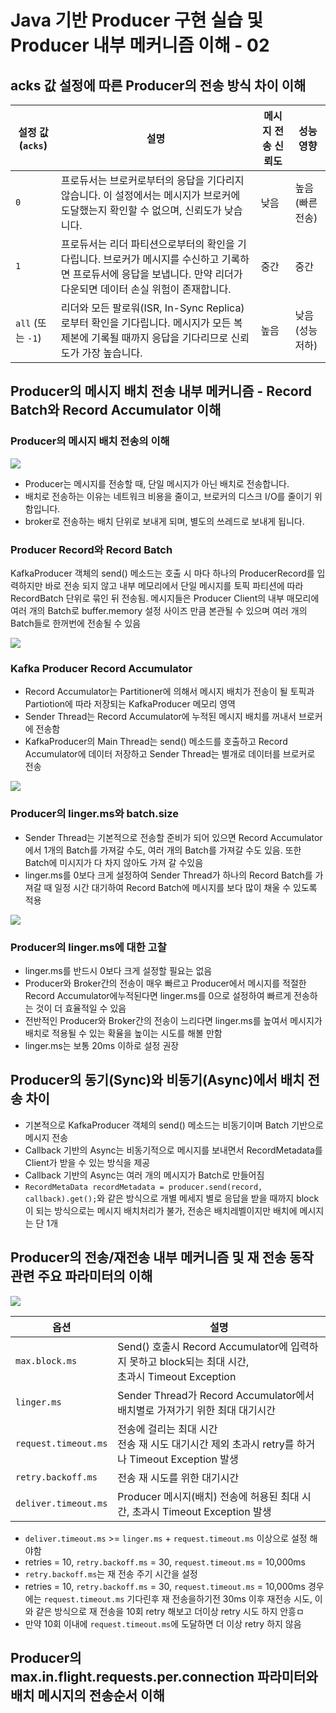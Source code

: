 # Java 기반 Producer 구현 실습 및 Producer 내부 메커니즘 이해 - 02

## acks 값 설정에 따른 Producer의 전송 방식 차이 이해

| 설정 값 (`acks`)   | 설명                                                                                             | 메시지 전송 신뢰도 | 성능 영향      |
|-----------------|------------------------------------------------------------------------------------------------|------------|------------|
| `0`             | 프로듀서는 브로커로부터의 응답을 기다리지 않습니다. 이 설정에서는 메시지가 브로커에 도달했는지 확인할 수 없으며, 신뢰도가 낮습니다.                     | 낮음         | 높음 (빠른 전송) |
| `1`             | 프로듀서는 리더 파티션으로부터의 확인을 기다립니다. 브로커가 메시지를 수신하고 기록하면 프로듀서에 응답을 보냅니다. 만약 리더가 다운되면 데이터 손실 위험이 존재합니다. | 중간         | 중간         |
| `all` (또는 `-1`) | 리더와 모든 팔로워(ISR, In-Sync Replica)로부터 확인을 기다립니다. 메시지가 모든 복제본에 기록될 때까지 응답을 기다리므로 신뢰도가 가장 높습니다.    | 높음         | 낮음 (성능 저하) |

## Producer의 메시지 배치 전송 내부 메커니즘 - Record Batch와 Record Accumulator 이해

### Producer의 메시지 배치 전송의 이해

![](/images/kafka-01.png)

* Producer는 메시지를 전송할 때, 단일 메시지가 아닌 배치로 전송합니다.
* 배치로 전송하는 이유는 네트워크 비용을 줄이고, 브로커의 디스크 I/O를 줄이기 위함입니다.
* broker로 전송하는 배치 단위로 보내게 되며, 별도의 쓰레드로 보내게 됩니다.

### Producer Record와 Record Batch

KafkaProducer 객체의 send() 메소드는 호출 시 마다 하나의 ProducerRecord를 입력하지만 바로 전송 되지 않고 내부 메모리에서 단일 메시지를 토픽 파티션에 따라 RecordBatch 단위로 묶인 뒤 전송됨. 메시지들은 Producer Client의 내부 매모리에 여러 개의 Batch로 buffer.memory 설정 사이즈 만큼 본관될 수 있으며 여러 개의 Batch들로 한꺼번에 전송될 수 있음

![](/images/kafka-02.png)

### Kafka Producer Record Accumulator

* Record Accumulator는 Partitioner에 의해서 메시지 배치가 전송이 될 토픽과 Partiotion에 따라 저장되는 KafkaProducer 메모리 영역
* Sender Thread는 Record Accumulator에 누적된 메시지 배치를 꺼내서 브로커에 전송함
* KafkaProducer의 Main Thread는 send() 메소드를 호출하고 Record Accumulator에 데이터 저장하고 Sender Thread는 별개로 데이터를 브로커로 전송

![](/images/kafka-03.png)

### Producer의 linger.ms와 batch.size

* Sender Thread는 기본적으로 전송할 준비가 되어 있으면 Record Accumulator에서 1개의 Batch를 가져갈 수도, 여러 개의 Batch를 가져갈 수도 있음. 또한 Batch에 미시지가 다 차지 않아도 가져 갈 수있음
* linger.ms를 0보다 크게 설정하여 Sender Thread가 하나의 Record Batch를 가져갈 때 일정 시간 대기하여 Record Batch에 메시지를 보다 많이 채울 수 있도록 적용

![](/images/kafka-04.png)

### Producer의 linger.ms에 대한 고찰

* linger.ms를 반드시 0보다 크게 설정할 필요는 없음
* Producer와 Broker간의 전송이 매우 빠르고 Producer에서 메시지를 적절한 Record Accumulator에누적된다면 linger.ms를 0으로 설정하여 빠르게 전송하는 것이 더 효율적일 수 있음
* 전반적인 Producer와 Broker간의 전송이 느리다면 linger.ms를 높여서 메시지가 배치로 적용될 수 있는 확율을 높이는 시도를 해볼 만함
* linger.ms는 보통 20ms 이하로 설정 권장

## Producer의 동기(Sync)와 비동기(Async)에서 배치 전송 차이

* 기본적으로 KafkaProducer 객체의 send() 메소드는 비동기이며 Batch 기반으로 메시지 전송
* Callback 기반의 Async는 비동기적으로 메시지를 보내면서 RecordMetadata를 Client가 받을 수 있는 방식을 제공
* Callback 기반의 Async는 여러 개의 메시지가 Batch로 만들어짐
* `RecordMetaData recordMetadata = producer.send(record, callback).get();`와 같은 방식으로 개별 메세지 별로 응답을 받을 때까지 block이 되는 방식으로는 메시지 배치처리가 불가, 전송은 배치레벨이지만 배치에 메시지는 단 1개

## Producer의 전송/재전송 내부 메커니즘 및 재 전송 동작 관련 주요 파라미터의 이해

![](/images/kafka-05.png)

| 옵션                   | 설명                                                                                |
|----------------------|-----------------------------------------------------------------------------------|
| `max.block.ms`       | Send() 호출시 Record Accumulator에 입력하지 못하고 block되는 최대 시간,<br/> 초과시 Timeout Exception |
| `linger.ms`          | Sender Thread가 Record Accumulator에서 배치별로 가져가기 위한 최대 대기시간                          |
| `request.timeout.ms` | 전송에 걸리는 최대 시간 <br/> 전송 재 시도 대기시간 제외 초과시 retry를 하거나 Timeout Exception 발생           |
| `retry.backoff.ms`   | 전송 재 시도를 위한 대기시간                                                                  |
| `deliver.timeout.ms` | Producer 메시지(배치) 전송에 허용된 최대 시간, 초과시 Timeout Exception 발생                          |

* `deliver.timeout.ms` >= `linger.ms` + `request.timeout.ms` 이상으로 설정 해야함
* retries = 10, `retry.backoff.ms` = 30, `request.timeout.ms` = 10,000ms
* `retry.backoff.ms`는 재 전송 주기 시간을 설정
* retries = 10, `retry.backoff.ms` = 30, `request.timeout.ms` = 10,000ms 경우에는 `request.timeout.ms` 기다린후 재 전송을하기전 30ms 이후 재전송 시도, 이와 같은 방식으로 재 전송을 10회 retry 해보고 더이상 retry 시도 하지 안흥ㅁ
* 만약 10회 이내에 `request.timeout.ms`에 도달하면 더 이상 retry 하지 않음


## Producer의 max.in.flight.requests.per.connection 파라미터와 배치 메시지의 전송순서 이해



